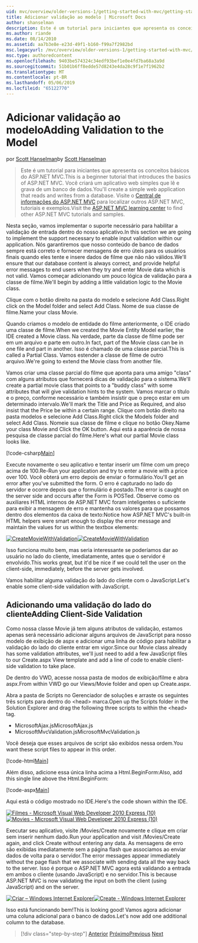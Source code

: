 ```yaml
---
uid: mvc/overview/older-versions-1/getting-started-with-mvc/getting-started-with-mvc-part7
title: Adicionar validação ao modelo | Microsoft Docs
author: shanselman
description: Este é um tutorial para iniciantes que apresenta os conceitos básicos do ASP.NET MVC. Crie um aplicativo web simples que lê e grava de um banco de dados.
ms.author: riande
ms.date: 08/14/2010
ms.assetid: aa7b3e8e-e23d-49f1-b160-f99a7f2982bd
msc.legacyurl: /mvc/overview/older-versions-1/getting-started-with-mvc/getting-started-with-mvc-part7
msc.type: authoredcontent
ms.openlocfilehash: 9403be574324c34edf93bef1e0e4fd7ba68a3a9d
ms.sourcegitcommit: 51b01b6ff8edde57d8243e4da28c9f1e7f1962b2
ms.translationtype: MT
ms.contentlocale: pt-BR
ms.lasthandoff: 05/06/2019
ms.locfileid: "65122770"
---
```

# <a name="adding-validation-to-the-model"></a><span data-ttu-id="3e37a-104">Adicionar validação ao modelo</span><span class="sxs-lookup"><span data-stu-id="3e37a-104">Adding Validation to the Model</span></span>

<span data-ttu-id="3e37a-105">por [Scott Hanselman](https://github.com/shanselman)</span><span class="sxs-lookup"><span data-stu-id="3e37a-105">by [Scott Hanselman](https://github.com/shanselman)</span></span>

> <span data-ttu-id="3e37a-106">Este é um tutorial para iniciantes que apresenta os conceitos básicos do ASP.NET MVC.</span><span class="sxs-lookup"><span data-stu-id="3e37a-106">This is a beginner tutorial that introduces the basics of ASP.NET MVC.</span></span> <span data-ttu-id="3e37a-107">Você criará um aplicativo web simples que lê e grava de um banco de dados.</span><span class="sxs-lookup"><span data-stu-id="3e37a-107">You'll create a simple web application that reads and writes from a database.</span></span> <span data-ttu-id="3e37a-108">Visite o [Central de informações do ASP.NET MVC](../../../index.md) para localizar outros ASP.NET MVC, tutoriais e exemplos.</span><span class="sxs-lookup"><span data-stu-id="3e37a-108">Visit the [ASP.NET MVC learning center](../../../index.md) to find other ASP.NET MVC tutorials and samples.</span></span>

<span data-ttu-id="3e37a-109">Nesta seção, vamos implementar o suporte necessário para habilitar a validação de entrada dentro do nosso aplicativo.</span><span class="sxs-lookup"><span data-stu-id="3e37a-109">In this section we are going to implement the support necessary to enable input validation within our application.</span></span> <span data-ttu-id="3e37a-110">Nós garantiremos que nosso conteúdo de banco de dados sempre está correto e fornecer mensagens de erro úteis para os usuários finais quando eles tente e insere dados de filme que não não válidos.</span><span class="sxs-lookup"><span data-stu-id="3e37a-110">We'll ensure that our database content is always correct, and provide helpful error messages to end users when they try and enter Movie data which is not valid.</span></span> <span data-ttu-id="3e37a-111">Vamos começar adicionando um pouco lógica de validação para a classe de filme.</span><span class="sxs-lookup"><span data-stu-id="3e37a-111">We'll begin by adding a little validation logic to the Movie class.</span></span>

<span data-ttu-id="3e37a-112">Clique com o botão direito na pasta do modelo e selecione Add Class.</span><span class="sxs-lookup"><span data-stu-id="3e37a-112">Right click on the Model folder and select Add Class.</span></span> <span data-ttu-id="3e37a-113">Nome de sua classe de filme.</span><span class="sxs-lookup"><span data-stu-id="3e37a-113">Name your class Movie.</span></span>

<span data-ttu-id="3e37a-114">Quando criamos o modelo de entidade do filme anteriormente, o IDE criado uma classe de filme.</span><span class="sxs-lookup"><span data-stu-id="3e37a-114">When we created the Movie Entity Model earlier, the IDE created a Movie class.</span></span> <span data-ttu-id="3e37a-115">Na verdade, parte da classe de filme pode ser em um arquivo e parte em outro.</span><span class="sxs-lookup"><span data-stu-id="3e37a-115">In fact, part of the Movie class can be in one file and part in another.</span></span> <span data-ttu-id="3e37a-116">Isso é chamado de uma classe parcial.</span><span class="sxs-lookup"><span data-stu-id="3e37a-116">This is called a Partial Class.</span></span> <span data-ttu-id="3e37a-117">Vamos estender a classe de filme de outro arquivo.</span><span class="sxs-lookup"><span data-stu-id="3e37a-117">We're going to extend the Movie class from another file.</span></span>

<span data-ttu-id="3e37a-118">Vamos criar uma classe parcial do filme que aponta para uma amigo "class" com alguns atributos que fornecerá dicas de validação para o sistema.</span><span class="sxs-lookup"><span data-stu-id="3e37a-118">We'll create a partial movie class that points to a "buddy class" with some attributes that will give validation hints to the system.</span></span> <span data-ttu-id="3e37a-119">Vamos marcar o título e o preço, conforme necessário e também insistir que o preço estar em um determinado intervalo.</span><span class="sxs-lookup"><span data-stu-id="3e37a-119">We'll mark the Title and Price as Required, and also insist that the Price be within a certain range.</span></span> <span data-ttu-id="3e37a-120">Clique com botão direito na pasta modelos e selecione Add Class.</span><span class="sxs-lookup"><span data-stu-id="3e37a-120">Right click the Models folder and select Add Class.</span></span> <span data-ttu-id="3e37a-121">Nomeie sua classe de filme e clique no botão Okey.</span><span class="sxs-lookup"><span data-stu-id="3e37a-121">Name your class Movie and Click the OK button.</span></span> <span data-ttu-id="3e37a-122">Aqui está a aparência de nossa pesquisa de classe parcial do filme.</span><span class="sxs-lookup"><span data-stu-id="3e37a-122">Here's what our partial Movie class looks like.</span></span>

[!code-csharp[Main](getting-started-with-mvc-part7/samples/sample1.cs)]

<span data-ttu-id="3e37a-123">Execute novamente o seu aplicativo e tentar inserir um filme com um preço acima de 100.</span><span class="sxs-lookup"><span data-stu-id="3e37a-123">Re-Run your application and try to enter a movie with a price over 100.</span></span> <span data-ttu-id="3e37a-124">Você obterá um erro depois de enviar o formulário.</span><span class="sxs-lookup"><span data-stu-id="3e37a-124">You'll get an error after you've submitted the form.</span></span> <span data-ttu-id="3e37a-125">O erro é capturado no lado do servidor e ocorre depois que o formulário é postado.</span><span class="sxs-lookup"><span data-stu-id="3e37a-125">The error is caught on the server side and occurs after the Form is POSTed.</span></span> <span data-ttu-id="3e37a-126">Observe como os auxiliares HTML internos de ASP.NET MVC foram inteligentes o suficiente para exibir a mensagem de erro e mantenha os valores para que possamos dentro dos elementos da caixa de texto:</span><span class="sxs-lookup"><span data-stu-id="3e37a-126">Notice how ASP.NET MVC's built-in HTML helpers were smart enough to display the error message and maintain the values for us within the textbox elements:</span></span>

<span data-ttu-id="3e37a-127">[![CreateMovieWithValidation](getting-started-with-mvc-part7/_static/image2.png)](getting-started-with-mvc-part7/_static/image1.png)</span><span class="sxs-lookup"><span data-stu-id="3e37a-127">[![CreateMovieWithValidation](getting-started-with-mvc-part7/_static/image2.png)](getting-started-with-mvc-part7/_static/image1.png)</span></span>

<span data-ttu-id="3e37a-128">Isso funciona muito bem, mas seria interessante se poderíamos dar ao usuário no lado do cliente, imediatamente, antes que o servidor é envolvido.</span><span class="sxs-lookup"><span data-stu-id="3e37a-128">This works great, but it'd be nice if we could tell the user on the client-side, immediately, before the server gets involved.</span></span>

<span data-ttu-id="3e37a-129">Vamos habilitar alguma validação do lado do cliente com o JavaScript.</span><span class="sxs-lookup"><span data-stu-id="3e37a-129">Let's enable some client-side validation with JavaScript.</span></span>

## <a name="adding-client-side-validation"></a><span data-ttu-id="3e37a-130">Adicionando uma validação do lado do cliente</span><span class="sxs-lookup"><span data-stu-id="3e37a-130">Adding Client-Side Validation</span></span>

<span data-ttu-id="3e37a-131">Como nossa classe Movie já tem alguns atributos de validação, estamos apenas será necessário adicionar alguns arquivos de JavaScript para nosso modelo de exibição de aspx e adicionar uma linha de código para habilitar a validação do lado do cliente entrar em vigor.</span><span class="sxs-lookup"><span data-stu-id="3e37a-131">Since our Movie class already has some validation attributes, we'll just need to add a few JavaScript files to our Create.aspx View template and add a line of code to enable client-side validation to take place.</span></span>

<span data-ttu-id="3e37a-132">De dentro do VWD, acesse nossa pasta de modos de exibição/filme e abra aspx.</span><span class="sxs-lookup"><span data-stu-id="3e37a-132">From within VWD go our Views/Movie folder and open up Create.aspx.</span></span>

<span data-ttu-id="3e37a-133">Abra a pasta de Scripts no Gerenciador de soluções e arraste os seguintes três scripts para dentro do &lt;head&gt; marca.</span><span class="sxs-lookup"><span data-stu-id="3e37a-133">Open up the Scripts folder in the Solution Explorer and drag the following three scripts to within the &lt;head&gt; tag.</span></span>

- <span data-ttu-id="3e37a-134">MicrosoftAjax.js</span><span class="sxs-lookup"><span data-stu-id="3e37a-134">MicrosoftAjax.js</span></span>
- <span data-ttu-id="3e37a-135">MicrosoftMvcValidation.js</span><span class="sxs-lookup"><span data-stu-id="3e37a-135">MicrosoftMvcValidation.js</span></span>

<span data-ttu-id="3e37a-136">Você deseja que esses arquivos de script são exibidos nessa ordem.</span><span class="sxs-lookup"><span data-stu-id="3e37a-136">You want these script files to appear in this order.</span></span>

[!code-html[Main](getting-started-with-mvc-part7/samples/sample2.html)]

<span data-ttu-id="3e37a-137">Além disso, adicione essa única linha acima a Html.BeginForm:</span><span class="sxs-lookup"><span data-stu-id="3e37a-137">Also, add this single line above the Html.BeginForm:</span></span>

[!code-aspx[Main](getting-started-with-mvc-part7/samples/sample3.aspx)]

<span data-ttu-id="3e37a-138">Aqui está o código mostrado no IDE.</span><span class="sxs-lookup"><span data-stu-id="3e37a-138">Here's the code shown within the IDE.</span></span>

<span data-ttu-id="3e37a-139">[![Filmes - Microsoft Visual Web Developer 2010 Express (10)](getting-started-with-mvc-part7/_static/image4.png)](getting-started-with-mvc-part7/_static/image3.png)</span><span class="sxs-lookup"><span data-stu-id="3e37a-139">[![Movies - Microsoft Visual Web Developer 2010 Express (10)](getting-started-with-mvc-part7/_static/image4.png)](getting-started-with-mvc-part7/_static/image3.png)</span></span>

<span data-ttu-id="3e37a-140">Executar seu aplicativo, visite /Movies/Create novamente e clique em criar sem inserir nenhum dado.</span><span class="sxs-lookup"><span data-stu-id="3e37a-140">Run your application and visit /Movies/Create again, and click Create without entering any data.</span></span> <span data-ttu-id="3e37a-141">As mensagens de erro são exibidas imediatamente sem a página flash que associamos ao enviar dados de volta para o servidor.</span><span class="sxs-lookup"><span data-stu-id="3e37a-141">The error messages appear immediately without the page flash that we associate with sending data all the way back to the server.</span></span> <span data-ttu-id="3e37a-142">Isso é porque o ASP.NET MVC agora está validando a entrada em ambos o cliente (usando JavaScript) e no servidor.</span><span class="sxs-lookup"><span data-stu-id="3e37a-142">This is because ASP.NET MVC is now validating the input on both the client (using JavaScript) and on the server.</span></span>

<span data-ttu-id="3e37a-143">[![Criar – Windows Internet Explorer](getting-started-with-mvc-part7/_static/image6.png)](getting-started-with-mvc-part7/_static/image5.png)</span><span class="sxs-lookup"><span data-stu-id="3e37a-143">[![Create - Windows Internet Explorer](getting-started-with-mvc-part7/_static/image6.png)](getting-started-with-mvc-part7/_static/image5.png)</span></span>

<span data-ttu-id="3e37a-144">Isso está funcionando bem!</span><span class="sxs-lookup"><span data-stu-id="3e37a-144">This is looking good!</span></span> <span data-ttu-id="3e37a-145">Vamos agora adicionar uma coluna adicional para o banco de dados.</span><span class="sxs-lookup"><span data-stu-id="3e37a-145">Let's now add one additional column to the database.</span></span>

> [!div class="step-by-step"]
> <span data-ttu-id="3e37a-146">[Anterior](getting-started-with-mvc-part6.md)
> [Próximo](getting-started-with-mvc-part8.md)</span><span class="sxs-lookup"><span data-stu-id="3e37a-146">[Previous](getting-started-with-mvc-part6.md)
[Next](getting-started-with-mvc-part8.md)</span></span>
